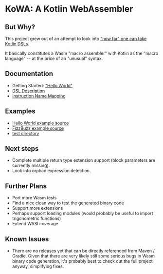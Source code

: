 # KoWA: A Kotlin WebAssembler

## But Why?

This project grew out of an attempt to look into ["how far" one can take
Kotlin DSLs](https://github.com/stefanhaustein/greenspun). 

It basically constitutes a Wasm "macro assembler" with
Kotlin as the "macro language" -- at the price of an "unusual" syntax.

## Documentation

- Getting Started: ["Hello World"](doc/hello_world.md)
- [DSL Description](doc/dsl_description.md)
- [Instruction Name Mapping](doc/instruction_name_mapping.md)

## Examples

- [Hello World example source](https://github.com/kobjects/kowa/blob/main/core/src/commonMain/kotlin/org/kobjects/kowa/demo/HelloWorld.kt)
- [FizzBuzz example source](https://github.com/kobjects/kowa/blob/main/core/src/commonMain/kotlin/org/kobjects/kowa/demo/FizzBuzz.kt)
- [test directory](https://github.com/kobjects/greenspun/tree/main/core/src/commonTest/kotlin/org/kobjects/greenspun)

## Next steps

- Complete multiple return type extension support (block parameters are currently missing).
- Look into orphan expression detection.

## Further Plans

- Port more Wasm tests
- Find a nice clean way to test the generated binary code
- Support more extensions 
- Perhaps support loading modules (would probably be useful to import trigonometric functions)
- Extend WASI coverage


## Known Issues

- There are no releases yet that can be directly referenced from Maven / Gradle. Given that there are
  very likely still some serious bugs in Wasm binary code
  generation, it's probably best to check out the
  full project anyway, simplifying fixes.

